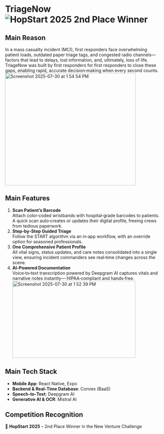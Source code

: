 # TriageNow  ![HopStart 2025 2nd Place Winner](https://img.shields.io/badge/HopStart-2nd%20Place-brightgreen)

## Main Reason
In a mass casualty incident (MCI), first responders face overwhelming patient loads, outdated paper triage tags, and congested radio channels—factors that lead to delays, lost information, and, ultimately, loss of life. TriageNow was built by first responders for first responders to close these gaps, enabling rapid, accurate decision‑making when every second counts.
<img width="425" height="365" alt="Screenshot 2025-07-30 at 1 54 54 PM" src="https://github.com/user-attachments/assets/ecb6718c-7897-4db1-90ca-555d620d2322" />

## Main Features
1. **Scan Patient’s Barcode**  
   Attach color‑coded wristbands with hospital‑grade barcodes to patients. A quick scan auto‑creates or updates their digital profile, freeing crews from tedious paperwork.  
2. **Step‑by‑Step Guided Triage**  
   Follow the START algorithm via an in‑app workflow, with an override option for seasoned professionals.  
3. **One Comprehensive Patient Profile**  
   All vital signs, status updates, and care notes consolidated into a single view, ensuring incident commanders see real‑time changes across the scene.  
4. **AI‑Powered Documentation**  
   Voice‑to‑text transcription powered by Deepgram AI captures vitals and narrative notes instantly— HIPAA‑compliant and hands‑free.
   <img width="400" height="250" alt="Screenshot 2025-07-30 at 1 52 39 PM" src="https://github.com/user-attachments/assets/58c998b9-2f77-4618-a98e-f4137494f456" />

## Main Tech Stack
- **Mobile App**: React Native, Expo  
- **Backend & Real‑Time Database**: Convex (BaaS)  
- **Speech‑to‑Text**: Deepgram AI  
- **Generative AI & OCR**: Mistral AI

## Competition Recognition
🏅 **HopStart 2025** – 2nd Place Winner in the New Venture Challenge


